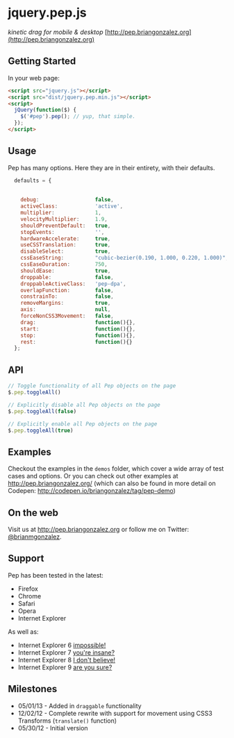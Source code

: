 # jquery.pep.js
*kinetic drag for mobile & desktop*
[http://pep.briangonzalez.org](http://pep.briangonzalez.org)

## Getting Started
In your web page:

```html
<script src="jquery.js"></script>
<script src="dist/jquery.pep.min.js"></script>
<script>
  jQuery(function($) {
    $('#pep').pep(); // yup, that simple.
  });
</script>
```

## Usage
Pep has many options. Here they are in their entirety, with their defaults.
```javascript
  defaults = {
                                                                          // OPTIONS W/ DEFAULTS
                                                                          // --------------------------------------------------------------------------------
    debug:                  false,                                        // debug via a small div in the lower-righthand corner of the document 
    activeClass:            'active',                                     // class to add to the DOM el while dragging
    multiplier:             1,                                            // +/- this number to modify to 1:1 ratio of finger/mouse movement to el movement 
    velocityMultiplier:     1.9,                                          // +/- this number to modify the springiness of the object as your release it
    shouldPreventDefault:   true,                                         // in some cases, we don't want to prevent the default on our Pep object, your call
    stopEvents:             '',                                           // space delimited set of events which programmatically cause the object to stop
    hardwareAccelerate:     true,                                         // apply the CSS3 silver bullet method to accelerate the pep object: http://indiegamr.com/ios6-html-hardware-acceleration-changes-and-how-to-fix-them/
    useCSSTranslation:      true,                                         // use CSS transform translations as opposed to top/left
    disableSelect:          true,                                         // apply `user-select: none` (CSS) to the object
    cssEaseString:          "cubic-bezier(0.190, 1.000, 0.220, 1.000)",   // get more css ease params from [ http://matthewlein.com/ceaser/ ]
    cssEaseDuration:        750,                                          // how long should it take (in ms) for the object to get from stop to rest?
    shouldEase:             true,                                         // disable/enable easing
    droppable:              false,                                        // CSS selector that this element can be dropped on, false to disable
    droppableActiveClass:   'pep-dpa',                                    // class to add to active droppable parents, default to pep-dpa (droppable parent active)
    overlapFunction:        false,                                        // override pep's default overlap function; takes two args: a & b and returns true if they overlap
    constrainTo:            false,                                        // constrain object to 'window' || 'parent'; works best w/ useCSSTranslation set to false
    removeMargins:          true,                                         // remove margins for better object placement
    axis:                   null,                                         // constrain object to either 'x' or 'y' axis
    forceNonCSS3Movement:   false,                                        // DO NOT USE: this is subject to come/go. Use at your own risk
    drag:                   function(){},                                 // called continuously while the object is dragging 
    start:                  function(){},                                 // called when dragging starts
    stop:                   function(){},                                 // called when dragging stops
    rest:                   function(){}                                  // called after dragging stops, and object has come to rest
  }; 
```

## API
```javascript
// Toggle functionality of all Pep objects on the page
$.pep.toggleAll()

// Explicitly disable all Pep objects on the page
$.pep.toggleAll(false)

// Explicitly enable all Pep objects on the page
$.pep.toggleAll(true)

````


## Examples
Checkout the examples in the `demos` folder, which cover a wide array of test cases and options. Or you can check out other examples at http://pep.briangonzalez.org/ (which can also be found in more detail on Codepen: http://codepen.io/briangonzalez/tag/pep-demo)

## On the web
Visit us at http://pep.briangonzalez.org or follow me on Twitter: [@brianmgonzalez](https://twitter.com/brianmgonzalez).

## Support
Pep has been tested in the latest:

  - Firefox
  - Chrome 
  - Safari
  - Opera
  - Internet Explorer

As well as:

  - Internet Explorer 6 [impossible!](http://www.youtube.com/watch?v=acc92L-Lhes&feature=youtu.be)
  - Internet Explorer 7 [you're insane?](http://www.youtube.com/watch?v=8Qxo4q4ofVU&feature=youtu.be)
  - Internet Explorer 8 [I don't believe!](http://www.youtube.com/watch?v=WWKq3ovMbOQ&feature=youtu.be)
  - Internet Explorer 9 [are you sure?](http://www.youtube.com/watch?v=xYxQdkyzDnI&feature=youtu.be)

## Milestones
  - 05/01/13  -   Added in `draggable` functionality
  - 12/02/12  -   Complete rewrite with support for movement using CSS3 Transforms (`translate()` function)
  - 05/30/12  -   Initial version
